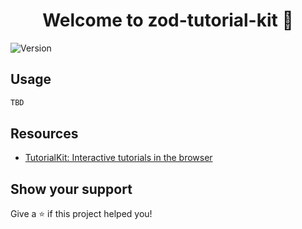 <h1 align="center">Welcome to zod-tutorial-kit 👋</h1>
<p>
  <img alt="Version" src="https://img.shields.io/badge/version-0.0.1-blue.svg?cacheSeconds=2592000" />
</p>

## Usage

```sh
TBD
```

## Resources

- [TutorialKit: Interactive tutorials in the browser](https://blog.stackblitz.com/posts/announcing-tutorialkit/)

## Show your support

Give a ⭐️ if this project helped you!

